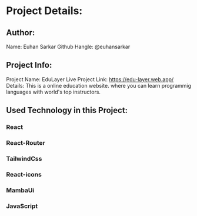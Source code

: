 
# Project Details:

## Author:

Name: Euhan Sarkar
Github Hangle: @euhansarkar


## Project Info:

Project Name: EduLayer
Live Project Link: https://edu-layer.web.app/
Details: This is a online education website. where you can learn programmig languages with world's top instructors.


## Used Technology in this Project:

### React
### React-Router
### TailwindCss
### React-icons
### MambaUi
### JavaScript


